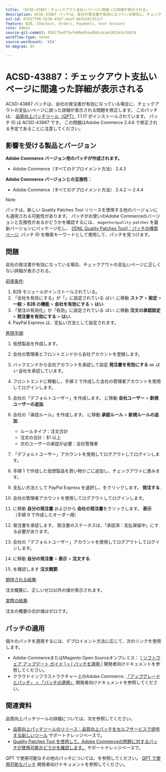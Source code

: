 ```yaml
---
title: 「ACSD-43887：チェックアウト支払いページに間違った詳細が表示される」
description: ACSD-43887 パッチは、会社の発注書が有効になっている場合に、チェックアウトの支払いページに誤った詳細が表示される問題を修正します。 このパッチは、[Quality Patches Tool （QPT） ] （/help/announcements/adobe-commerce-announcements/magento-quality-patches-released-new-tool-to-self-serve-quality-patches.md） 1.1.17 がインストールされている場合に利用できます。 パッチ ID は ACSD-43887 です。 この問題はAdobe Commerce 2.4.6 で修正される予定であることに注意してください。
exl-id: 07b17f96-5236-43a7-aeaf-6bfe36c551cf
feature: B2B, Checkout, Orders, Payments, User Account
role: Admin
source-git-commit: 958179e0f3efe08e65ea8b0c4c4e1015e3c5bb76
workflow-type: tm+mt
source-wordcount: '624'
ht-degree: 0%

---
```


# ACSD-43887：チェックアウト支払いページに間違った詳細が表示される

ACSD-43887 パッチは、会社の発注書が有効になっている場合に、チェックアウトの支払いページに誤った詳細が表示される問題を修正します。 このパッチは、 [品質向上パッチツール（QPT）](/help/announcements/adobe-commerce-announcements/magento-quality-patches-released-new-tool-to-self-serve-quality-patches.md) 1.1.17 がインストールされています。 パッチ ID は ACSD-43887 です。 この問題はAdobe Commerce 2.4.6 で修正される予定であることに注意してください。

## 影響を受ける製品とバージョン

**Adobe Commerce バージョン用のパッチが作成されます。**

* Adobe Commerce（すべてのデプロイメント方法） 2.4.3

**Adobe Commerce バージョンとの互換性：**

* Adobe Commerce（すべてのデプロイメント方法） 2.4.2 ～ 2.4.4

>[!NOTE]
>
>パッチは、新しい Quality Patches Tool リリースを使用する他のバージョンにも適用される可能性があります。 パッチがお使いのAdobe Commerceのバージョンと互換性があるかどうかを確認するには、 `magento/quality-patches` を最新バージョンにパッケージ化し、 [[!DNL Quality Patches Tool]：パッチの検索ページ](https://devdocs.magento.com/quality-patches/tool.html#patch-grid). パッチ ID を検索キーワードとして使用して、パッチを見つけます。

## 問題

会社の発注書が有効になっている場合、チェックアウトの支払いページに正しくない詳細が表示される。

<u>前提条件</u>:

1. B2B モジュールがインストールされている。
1. 「会社を有効にする」が「」に設定されている _はい_. に移動 **ストア** > **設定** > **一般** > **B2B の機能** > **会社を有効にする** > **はい**.
1. 「発注の有効化」が「有効」に設定されている _はい_. に移動 **注文の承認設定** > **発注書を有効にする** > **はい**.
1. PayPal Express は、支払い方法として設定されます。

<u>再現手順</u>:

1. 仮想製品を作成します。
1. 会社の管理者とフロントエンドから会社アカウントを登録します。
1. バックエンドから会社アカウントを承認して設定 **発注書を有効にする** as _はい_ 会社を承認しています。
1. フロントエンドに移動し、手順 2 で作成した会社の管理者アカウントを使用してログインします。
1. 会社の「デフォルトユーザー」を作成します。 に移動 **会社ユーザー** > **新規ユーザーの追加**.
1. 会社の「承認ルール」を作成します。 に移動 **承認ルール** > **新規ルールの追加**.

   * ルールタイプ：注文合計
   * 注文の合計：$1 以上
   * 次のユーザーの承認が必要：会社管理者

1. 「デフォルトユーザー」アカウントを使用してログアウトしてログインします。
1. 手順 1 で作成した仮想製品を買い物かごに追加し、チェックアウトに進みます。
1. 支払い方法として PayPal Express を選択し、をクリックします。 **発注する**.
1. 会社の管理者アカウントを使用してログアウトしてログインします。
1. に移動 **自分の発注書** およびから **会社の発注書**&#x200B;をクリックします。 **表示** （手順 9 で作成したオーダー用）
1. 発注書を承認します。 発注書のステータスは、「承認済：支払保留中」にする必要があります。
1. 会社の「デフォルトユーザー」アカウントを使用してログアウトしてログインします。
1. に移動 **自分の発注書** > **表示** > **注文する**.
1. を確認します **注文概要**.

<u>期待される結果</u>:

注文概要に、正しいゼロ以外の値が表示されます。

<u>実際の結果</u>:

注文の概要の合計値はゼロです。

## パッチの適用

個々のパッチを適用するには、デプロイメント方法に応じて、次のリンクを使用します。

* Adobe CommerceまたはMagento Open Sourceオンプレミス： [[ ソフトウェア アップデート ガイド ] > [ パッチを適用 ]](https://devdocs.magento.com/guides/v2.4/comp-mgr/patching/mqp.html) 開発者向けドキュメントを参照してください。
* クラウドインフラストラクチャー上のAdobe Commerce: [「アップグレードとパッチ」 > 「パッチの適用」](https://devdocs.magento.com/cloud/project/project-patch.html) 開発者向けドキュメントを参照してください。

## 関連資料

品質向上パッチツールの詳細については、次を参照してください。

* [品質向上パッチツールのリリース：品質向上パッチをセルフサービスで提供する新しいツール](/help/announcements/adobe-commerce-announcements/magento-quality-patches-released-new-tool-to-self-serve-quality-patches.md) サポートナレッジベースで。
* [Quality Patches Tool を使用して、Adobe Commerceの問題に対するパッチが使用可能かどうかを確認します。](/help/support-tools/patches-available-in-qpt-tool/check-patch-for-magento-issue-with-magento-quality-patches.md) サポートナレッジベースで。

QPT で使用可能なその他のパッチについては、を参照してください。 [QPT で使用可能なパッチ](https://devdocs.magento.com/quality-patches/tool.html#patch-grid) 開発者向けドキュメントを参照してください。
